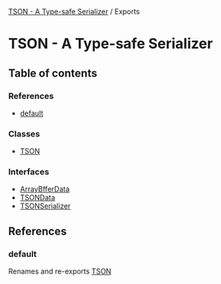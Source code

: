 [TSON - A Type-safe Serializer](README.md) / Exports

# TSON - A Type-safe Serializer

## Table of contents

### References

- [default](modules.md#default)

### Classes

- [TSON](classes/TSON.md)

### Interfaces

- [ArrayBfferData](interfaces/ArrayBfferData.md)
- [TSONData](interfaces/TSONData.md)
- [TSONSerializer](interfaces/TSONSerializer.md)

## References

### default

Renames and re-exports [TSON](classes/TSON.md)
